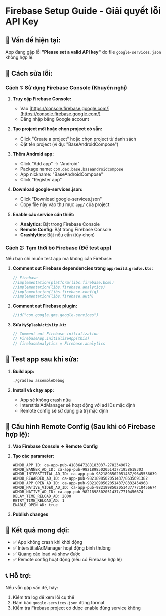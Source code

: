 # Firebase Setup Guide - Giải quyết lỗi API Key

## 🚨 **Vấn đề hiện tại:**
App đang gặp lỗi **"Please set a valid API key"** do file `google-services.json` không hợp lệ.

## 🔧 **Cách sửa lỗi:**

### **Cách 1: Sử dụng Firebase Console (Khuyến nghị)**

1. **Truy cập Firebase Console:**
   - Vào [https://console.firebase.google.com/](https://console.firebase.google.com/)
   - Đăng nhập bằng Google account

2. **Tạo project mới hoặc chọn project có sẵn:**
   - Click "Create a project" hoặc chọn project từ danh sách
   - Đặt tên project (ví dụ: "BaseAndroidCompose")

3. **Thêm Android app:**
   - Click "Add app" → "Android"
   - Package name: `com.dex.base.baseandroidcompose`
   - App nickname: "BaseAndroidCompose"
   - Click "Register app"

4. **Download google-services.json:**
   - Click "Download google-services.json"
   - Copy file này vào thư mục `app/` của project

5. **Enable các service cần thiết:**
   - **Analytics**: Bật trong Firebase Console
   - **Remote Config**: Bật trong Firebase Console
   - **Crashlytics**: Bật nếu cần (tùy chọn)

### **Cách 2: Tạm thời bỏ Firebase (Để test app)**

Nếu bạn chỉ muốn test app mà không cần Firebase:

1. **Comment out Firebase dependencies trong `app/build.gradle.kts`:**
   ```kotlin
   // Firebase
   //implementation(platform(libs.firebase.bom))
   //implementation(libs.firebase.analytics)
   //implementation(libs.firebase.config)
   //implementation(libs.firebase.auth)
   ```

2. **Comment out Firebase plugin:**
   ```kotlin
   //id("com.google.gms.google-services")
   ```

3. **Sửa `MySplashActivity.kt`:**
   ```kotlin
   // Comment out Firebase initialization
   // FirebaseApp.initializeApp(this)
   // firebaseAnalytics = Firebase.analytics
   ```

## 📱 **Test app sau khi sửa:**

1. **Build app:**
   ```bash
   ./gradlew assembleDebug
   ```

2. **Install và chạy app:**
   - App sẽ không crash nữa
   - InterstitialAdManager sẽ hoạt động với ad IDs mặc định
   - Remote config sẽ sử dụng giá trị mặc định

## 🔑 **Cấu hình Remote Config (Sau khi có Firebase hợp lệ):**

1. **Vào Firebase Console → Remote Config**
2. **Tạo các parameter:**
   ```
   ADMOB_APP_ID: ca-app-pub-4183647288183037~2782349072
   ADMOB_BANNER_AD_ID: ca-app-pub-9821898502051437/1958618303
   ADMOB_INTERSTITIAL_AD_ID: ca-app-pub-9821898502051437/9645536639
   ADMOB_REWARDED_AD_ID: ca-app-pub-9821898502051437/8635691382
   ADMOB_APP_OPEN_AD_ID: ca-app-pub-9821898502051437/8332454968
   ADMOB_NATIVE_VIDEO_AD_ID: ca-app-pub-9821898502051437/7710456674
   ADMOB_NATIVE_AD_ID: ca-app-pub-9821898502051437/7710456674
   DELAY_TIME_RELOAD_AD: 2000
   RETRY_TIME_RELOAD_AD: 1
   ENABLE_OPEN_AD: true
   ```

3. **Publish changes**

## 🚀 **Kết quả mong đợi:**

- ✅ App không crash khi khởi động
- ✅ InterstitialAdManager hoạt động bình thường
- ✅ Quảng cáo load và show được
- ✅ Remote config hoạt động (nếu có Firebase hợp lệ)

## 📞 **Hỗ trợ:**

Nếu vẫn gặp vấn đề, hãy:
1. Kiểm tra log để xem lỗi cụ thể
2. Đảm bảo `google-services.json` đúng format
3. Kiểm tra Firebase project có được enable đúng service không 
